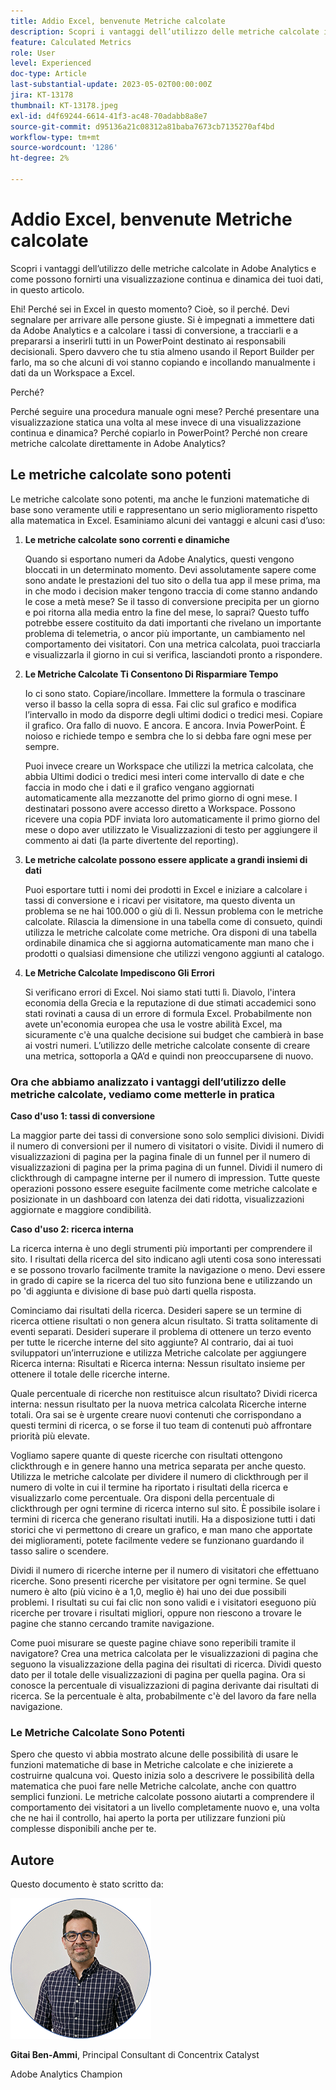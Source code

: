 ```yaml
---
title: Addio Excel, benvenute Metriche calcolate
description: Scopri i vantaggi dell’utilizzo delle metriche calcolate in Adobe Analytics e come possono fornirti una visualizzazione continua e dinamica dei tuoi dati, in questo articolo.
feature: Calculated Metrics
role: User
level: Experienced
doc-type: Article
last-substantial-update: 2023-05-02T00:00:00Z
jira: KT-13178
thumbnail: KT-13178.jpeg
exl-id: d4f69244-6614-41f3-ac48-70adabb8a8e7
source-git-commit: d95136a21c08312a81baba7673cb7135270af4bd
workflow-type: tm+mt
source-wordcount: '1286'
ht-degree: 2%

---
```


# Addio Excel, benvenute Metriche calcolate

Scopri i vantaggi dell’utilizzo delle metriche calcolate in Adobe Analytics e come possono fornirti una visualizzazione continua e dinamica dei tuoi dati, in questo articolo.

Ehi! Perché sei in Excel in questo momento? Cioè, so il perché. Devi segnalare per arrivare alle persone giuste. Si è impegnati a immettere dati da Adobe Analytics e a calcolare i tassi di conversione, a tracciarli e a prepararsi a inserirli tutti in un PowerPoint destinato ai responsabili decisionali. Spero davvero che tu stia almeno usando il Report Builder per farlo, ma so che alcuni di voi stanno copiando e incollando manualmente i dati da un Workspace a Excel.

Perché?

Perché seguire una procedura manuale ogni mese? Perché presentare una visualizzazione statica una volta al mese invece di una visualizzazione continua e dinamica? Perché copiarlo in PowerPoint? Perché non creare metriche calcolate direttamente in Adobe Analytics?

## Le metriche calcolate sono potenti

Le metriche calcolate sono potenti, ma anche le funzioni matematiche di base sono veramente utili e rappresentano un serio miglioramento rispetto alla matematica in Excel. Esaminiamo alcuni dei vantaggi e alcuni casi d’uso:

1. **Le metriche calcolate sono correnti e dinamiche**

   Quando si esportano numeri da Adobe Analytics, questi vengono bloccati in un determinato momento. Devi assolutamente sapere come sono andate le prestazioni del tuo sito o della tua app il mese prima, ma in che modo i decision maker tengono traccia di come stanno andando le cose a metà mese? Se il tasso di conversione precipita per un giorno e poi ritorna alla media entro la fine del mese, lo saprai? Questo tuffo potrebbe essere costituito da dati importanti che rivelano un importante problema di telemetria, o ancor più importante, un cambiamento nel comportamento dei visitatori. Con una metrica calcolata, puoi tracciarla e visualizzarla il giorno in cui si verifica, lasciandoti pronto a rispondere.

1. **Le Metriche Calcolate Ti Consentono Di Risparmiare Tempo**

   Io ci sono stato. Copiare/incollare. Immettere la formula o trascinare verso il basso la cella sopra di essa. Fai clic sul grafico e modifica l’intervallo in modo da disporre degli ultimi dodici o tredici mesi. Copiare il grafico. Ora fallo di nuovo. E ancora. E ancora. Invia PowerPoint. È noioso e richiede tempo e sembra che lo si debba fare ogni mese per sempre.

   Puoi invece creare un Workspace che utilizzi la metrica calcolata, che abbia Ultimi dodici o tredici mesi interi come intervallo di date e che faccia in modo che i dati e il grafico vengano aggiornati automaticamente alla mezzanotte del primo giorno di ogni mese. I destinatari possono avere accesso diretto a Workspace. Possono ricevere una copia PDF inviata loro automaticamente il primo giorno del mese o dopo aver utilizzato le Visualizzazioni di testo per aggiungere il commento ai dati (la parte divertente del reporting).

1. **Le metriche calcolate possono essere applicate a grandi insiemi di dati**

   Puoi esportare tutti i nomi dei prodotti in Excel e iniziare a calcolare i tassi di conversione e i ricavi per visitatore, ma questo diventa un problema se ne hai 100.000 o giù di lì. Nessun problema con le metriche calcolate. Rilascia la dimensione in una tabella come di consueto, quindi utilizza le metriche calcolate come metriche. Ora disponi di una tabella ordinabile dinamica che si aggiorna automaticamente man mano che i prodotti o qualsiasi dimensione che utilizzi vengono aggiunti al catalogo.

1. **Le Metriche Calcolate Impediscono Gli Errori**

   Si verificano errori di Excel. Noi siamo stati tutti lì. Diavolo, l&#39;intera economia della Grecia e la reputazione di due stimati accademici sono stati rovinati a causa di un errore di formula Excel. Probabilmente non avete un&#39;economia europea che usa le vostre abilità Excel, ma sicuramente c&#39;è una qualche decisione sui budget che cambierà in base ai vostri numeri. L’utilizzo delle metriche calcolate consente di creare una metrica, sottoporla a QA’d e quindi non preoccuparsene di nuovo.

### Ora che abbiamo analizzato i vantaggi dell’utilizzo delle metriche calcolate, vediamo come metterle in pratica

**Caso d&#39;uso 1: tassi di conversione**

La maggior parte dei tassi di conversione sono solo semplici divisioni. Dividi il numero di conversioni per il numero di visitatori o visite. Dividi il numero di visualizzazioni di pagina per la pagina finale di un funnel per il numero di visualizzazioni di pagina per la prima pagina di un funnel. Dividi il numero di clickthrough di campagne interne per il numero di impression. Tutte queste operazioni possono essere eseguite facilmente come metriche calcolate e posizionate in un dashboard con latenza dei dati ridotta, visualizzazioni aggiornate e maggiore condibilità.

**Caso d&#39;uso 2: ricerca interna**

La ricerca interna è uno degli strumenti più importanti per comprendere il sito. I risultati della ricerca del sito indicano agli utenti cosa sono interessati e se possono trovarlo facilmente tramite la navigazione o meno. Devi essere in grado di capire se la ricerca del tuo sito funziona bene e utilizzando un po &#39;di aggiunta e divisione di base può darti quella risposta.

Cominciamo dai risultati della ricerca. Desideri sapere se un termine di ricerca ottiene risultati o non genera alcun risultato. Si tratta solitamente di eventi separati. Desideri superare il problema di ottenere un terzo evento per tutte le ricerche interne del sito aggiunte? Al contrario, dai ai tuoi sviluppatori un’interruzione e utilizza Metriche calcolate per aggiungere Ricerca interna: Risultati e Ricerca interna: Nessun risultato insieme per ottenere il totale delle ricerche interne.

Quale percentuale di ricerche non restituisce alcun risultato? Dividi ricerca interna: nessun risultato per la nuova metrica calcolata Ricerche interne totali. Ora sai se è urgente creare nuovi contenuti che corrispondano a questi termini di ricerca, o se forse il tuo team di contenuti può affrontare priorità più elevate.

Vogliamo sapere quante di queste ricerche con risultati ottengono clickthrough e in genere hanno una metrica separata per anche questo. Utilizza le metriche calcolate per dividere il numero di clickthrough per il numero di volte in cui il termine ha riportato i risultati della ricerca e visualizzarlo come percentuale. Ora disponi della percentuale di clickthrough per ogni termine di ricerca interno sul sito. È possibile isolare i termini di ricerca che generano risultati inutili. Ha a disposizione tutti i dati storici che vi permettono di creare un grafico, e man mano che apportate dei miglioramenti, potete facilmente vedere se funzionano guardando il tasso salire o scendere.

Dividi il numero di ricerche interne per il numero di visitatori che effettuano ricerche. Sono presenti ricerche per visitatore per ogni termine. Se quel numero è alto (più vicino è a 1,0, meglio è) hai uno dei due possibili problemi. I risultati su cui fai clic non sono validi e i visitatori eseguono più ricerche per trovare i risultati migliori, oppure non riescono a trovare le pagine che stanno cercando tramite navigazione.

Come puoi misurare se queste pagine chiave sono reperibili tramite il navigatore? Crea una metrica calcolata per le visualizzazioni di pagina che seguono la visualizzazione della pagina dei risultati di ricerca. Dividi questo dato per il totale delle visualizzazioni di pagina per quella pagina. Ora si conosce la percentuale di visualizzazioni di pagina derivante dai risultati di ricerca. Se la percentuale è alta, probabilmente c&#39;è del lavoro da fare nella navigazione.

### Le Metriche Calcolate Sono Potenti

Spero che questo vi abbia mostrato alcune delle possibilità di usare le funzioni matematiche di base in Metriche calcolate e che inizierete a costruirne qualcuna voi. Questo inizia solo a descrivere le possibilità della matematica che puoi fare nelle Metriche calcolate, anche con quattro semplici funzioni. Le metriche calcolate possono aiutarti a comprendere il comportamento dei visitatori a un livello completamente nuovo e, una volta che ne hai il controllo, hai aperto la porta per utilizzare funzioni più complesse disponibili anche per te.

## Autore

Questo documento è stato scritto da:

![Headshot Gittai](assets/gittai.png)

**Gitai Ben-Ammi**, Principal Consultant di Concentrix Catalyst

Adobe Analytics Champion
